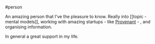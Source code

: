 #person 

An amazing person that I've the pleasure to know. 
Really into [[topic - mental models]], working with amazing startups - like [Provenant](https://provenantdata.com/) - , and organising information. 

In general a great support in my life. 
